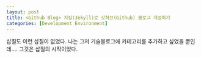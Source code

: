 ```yaml
---
layout: post
title: <Github Blog> 지킬(Jekyll)로 깃허브(Github) 블로그 개설하기
categories: [Development Environment]
---
```


삽질도 이런 삽질이 없었다. 나는 그저 기술블로그에 카테고리를 추가하고 싶었을 뿐인데.... 그것은 삽질의 시작이었다. 

